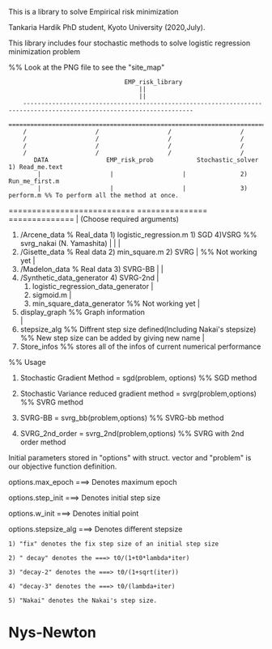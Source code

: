 This is a library to solve Empirical risk minimization

Tankaria Hardik
PhD student, Kyoto University (2020,July).

This library includes four stochastic methods to solve logistic regression minimization problem


%% Look at the PNG file to see the "site_map"



									EMP_risk_library
										||
										||
		---------------------------------------------------------------------------------------------------------------------
		=====================================================================================================================
		/					/					/					/
		/					/					/					/
		/					/					/					/
		/					/					/					/
	       DATA				   EMP_risk_prob			Stochastic_solver			1) Read_me.text
	        |					|					|				2) Run_me_first.m
	        |					|					|				3) perform.m %% To perform all the method at once.
   ===========================		===============	       	==============				    | (Choose required arguments)
   1) /Arcene_data % Real_data		1) logistic_regression.m		1) SGD					4)VSRG %% svrg_nakai (N. Yamashita)
   |						|					|	
   2) /Gisette_data % Real data		2) min_square.m 			2) SVRG
   |						%% Not working yet			|
   3) /Madelon_data % Real data							3) SVRG-BB
   |											|
   4) /Synthetic_data_generator							4) SVRG-2nd
   		|
   		1) logistic_regression_data_generator
   		|
		2) sigmoid.m
		|
		3) min_square_data_generator %% Not working yet
   |
   5) display_graph %% Graph information  
   |
   6) stepsize_alg %% Diffrent step size defined(Including Nakai's stepsize)
   	%% New step size can be added by giving new name
   |	
   7) Store_infos %% stores all of the infos of current numerical performance 







%% Usage

1) Stochastic Gradient Method = sgd(problem, options)  %% SGD method

2) Stochastic Variance reduced gradient method = svrg(problem,options)  %% SVRG method

3) SVRG-BB = svrg_bb(problem,options) %% SVRG-bb method

4) SVRG_2nd_order = svrg_2nd(problem,options) %% SVRG with 2nd order method

Initial parameters stored in "options"  with struct. vector and "problem" is our objective function definition.

options.max_epoch ===> Denotes maximum epoch

options.step_init ===> Denotes initial step size

options.w_init ===> Denotes initial point

options.stepsize_alg ===> Denotes different stepsize

	1) "fix" denotes the fix step size of an initial step size

	2) " decay" denotes the ===> t0/(1+t0*lambda*iter)
	
	3) "decay-2" denotes the ===> t0/(1+sqrt(iter))
	
	4) "decay-3" denotes the ===> t0/(lambda+iter)
	
	5) "Nakai" denotes the Nakai's step size.
# Nys-Newton
